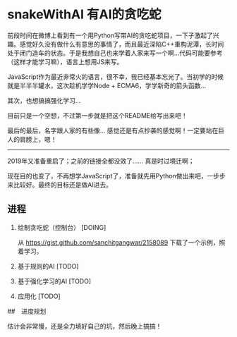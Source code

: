 # snakeWithAI 有AI的贪吃蛇

前段时间在微博上看到有一个用Python写带AI的贪吃蛇项目，一下子激起了兴趣。感觉好久没有做什么有意思的事情了，而且最近深陷C++重构泥潭，长时间处于闭门造车的状态。于是我想自己也来学着人家来写一个啊...代码可能要参考（这样才能学习嘛），语言上想用JS来写。

JavaScript作为最近非常火的语言，很不幸，我已经基本忘光了。当初学的时候就是半半半罐水，这次趁机学学Node + ECMA6，学学新奇的箭头函数...

其次，也想搞搞强化学习...

目前只是一个空想，不过第一步就是把这个README给写出来吧！

最后的最后，名字跟人家的有些像... 感觉还是有点抄袭的感觉啊！一定要站在巨人的肩膀上，嗯！

----

2019年又准备重启了；之前的链接全都没效了…… 真是时过境迁啊；

现在目的也变了，不再想学JavaScript了，准备就先用Python做出来吧，一步步来比较好。最终的目标还是做AI进去。

## 进程

1. 绘制贪吃蛇（控制台） [DOING]

    从 https://gist.github.com/sanchitgangwar/2158089 下载了一个示例，照着学习。
    

2. 基于规则的AI [TODO]

3. 基于强化学习的AI [TODO]

4. 应用化 [TODO]

##　进度规划

估计会非常慢，还是全力填好自己的坑，然后晚上搞搞！
